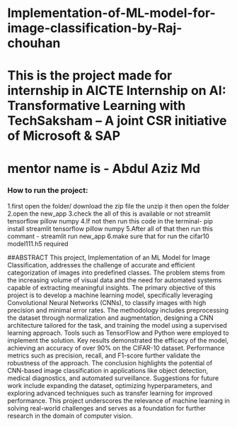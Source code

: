 # Implementation-of-ML-model-for-image-classification-by-Raj-chouhan

# This is the project made for internship in AICTE Internship on AI: Transformative Learning with TechSaksham – A joint CSR initiative of Microsoft & SAP

# mentor name is - Abdul Aziz Md

### How to run the project:

1.first open the folder/ download the zip file the unzip it then open the folder
2.open the new_app
3.check the all of this is available or not streamlit tensorflow pillow numpy
4.If not then run this code in the terminal- pip install streamlit tensorflow pillow numpy
5.After all of that then run this commant - streamlit run new_app
6.make sure that for run the cifar10 model111.h5 required


##ABSTRACT This project, Implementation of an ML Model for Image Classification, addresses the challenge of accurate and efficient categorization of images into predefined classes. The problem stems from the increasing volume of visual data and the need for automated systems capable of extracting meaningful insights. The primary objective of this project is to develop a machine learning model, specifically leveraging Convolutional Neural Networks (CNNs), to classify images with high precision and minimal error rates. The methodology includes preprocessing the dataset through normalization and augmentation, designing a CNN architecture tailored for the task, and training the model using a supervised learning approach. Tools such as TensorFlow and Python were employed to implement the solution. Key results demonstrated the efficacy of the model, achieving an accuracy of over 90% on the CIFAR-10 dataset. Performance metrics such as precision, recall, and F1-score further validate the robustness of the approach. The conclusion highlights the potential of CNN-based image classification in applications like object detection, medical diagnostics, and automated surveillance. Suggestions for future work include expanding the dataset, optimizing hyperparameters, and exploring advanced techniques such as transfer learning for improved performance. This project underscores the relevance of machine learning in solving real-world challenges and serves as a foundation for further research in the domain of computer vision.
